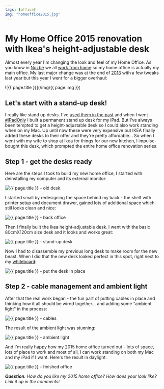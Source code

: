 ```yaml
---
tags: [office]
img: "homeoffice2015.jpg"
---
```


# My Home Office 2015 renovation with Ikea's height-adjustable desk

Almost every year I'm changing the look and feel of my Home Office. As you know in [Nozbe][n] we all [work from home](https://sliwinski.com/teleworking) so my home office is actually my main office. My last major change was at the end of [2013][] with a few tweaks last year but this year I went for a bigger overhaul:

<!--More-->

![{{ page.title }}](/img/{{ page.img }})

## Let's start with a stand-up desk!

I really like stand up desks. I've [used them in the past](https://sliwinski.com/still-standing-stand-up-desk-and-productivity-show-42/) and when I went [#iPadOnly][] I built a permanent stand up desk for my iPad. But I've always been tempted to get a height-adjustable desk so I could also work standing when on my Mac. Up until now these were very expensive but IKEA finally added these desks to their offer and they're pretty affordable... So when I went with my wife to shop at Ikea for things for our new kitchen, I impulse-bought this desk, which prompted the entire home office renovation series:

## Step 1 - get the desks ready

Here are the steps I took to build my new home office, I started with deinstalling my computer and its external monitor:

![{{ page.title }} - old desk](/img/homeoffice2015-2.jpg)

I started small by redesigning the space behind my back - the shelf with printer setup and document drawer, gained lots of additional space which still looks clean and nice:

![{{ page.title }} - back office](/img/homeoffice2015-3.jpg)

Then I finally built the Ikea height-adjustable desk. I went with the basic 80cmX120cm size desk and it looks and works great:

![{{ page.title }} - stand-up desk](/img/homeoffice2015-4.jpg)

Now I had to disassemble my previous long desk to make room for the new beast. When I did that the new desk looked perfect in this spot, right next to my [whiteboard](https://sliwinski.com/whiteboard):

![{{ page.title }} - put the desk in place](/img/homeoffice2015-5.jpg)

## Step 2 - cable management and ambient light

After that the real work began - the fun part of putting cables in place and thinking how it all should be wired together... and adding some "ambient light" in the process:

![{{ page.title }} - cables](/img/homeoffice2015-6.jpg)

The result of the ambient light was stunning:

![{{ page.title }} - ambient light](/img/homeoffice2015-7.jpg)

And I'm really happy how my 2015 home office turned out - lots of space, lots of place to work and most of all, I can work standing on both my Mac and my iPad if I want. Here's the result in daylight:

![{{ page.title }} - finished office](/img/homeoffice2015-8.jpg)

***Question:*** *How do you like my 2015 home office? How does your look like? Link it up in the comments!*

[iMagazine]: http://iMagazine.pl
[Dropbox]: http://db.tt/kD7Liux
[Evernote]: /how-i-use-evernote
[It's all about Passion!]: /passion
[Nozbe]: http://nozbe.com/
[#iPadOnly]: https://michael.gratis/ipadonly/
[Productive! Magazine]: http://productivemag.com/
[Productive! Show]: /show
[Twitter]: http://twitter.com/MSliwinski
[2013]: /show-home-office-2013

[n]: https://michael.gratis/nozbe
